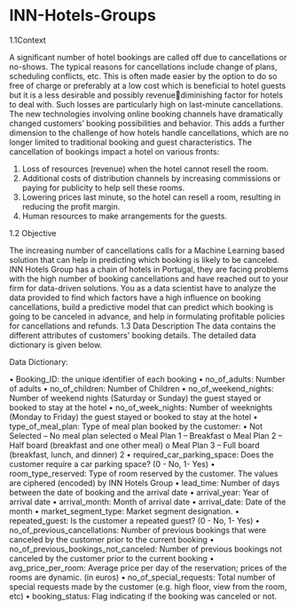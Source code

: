 # INN-Hotels-Groups
1.1Context

A significant number of hotel bookings are called off due to cancellations or no-shows. The typical reasons for 
cancellations include change of plans, scheduling conflicts, etc. This is often made easier by the option to do so free 
of charge or preferably at a low cost which is beneficial to hotel guests but it is a less desirable and possibly revenuediminishing factor for hotels to deal with. Such losses are particularly high on last-minute cancellations.
The new technologies involving online booking channels have dramatically changed customers’ booking possibilities 
and behavior. This adds a further dimension to the challenge of how hotels handle cancellations, which are no longer 
limited to traditional booking and guest characteristics.
The cancellation of bookings impact a hotel on various fronts:
1. Loss of resources (revenue) when the hotel cannot resell the room.
2. Additional costs of distribution channels by increasing commissions or paying for publicity to help sell these rooms.
3. Lowering prices last minute, so the hotel can resell a room, resulting in reducing the profit margin.
4. Human resources to make arrangements for the guests.

1.2 Objective

The increasing number of cancellations calls for a Machine Learning based solution that can help in predicting which 
booking is likely to be canceled. INN Hotels Group has a chain of hotels in Portugal, they are facing problems with 
the high number of booking cancellations and have reached out to your firm for data-driven solutions. You as a data 
scientist have to analyze the data provided to find which factors have a high influence on booking cancellations, 
build a predictive model that can predict which booking is going to be canceled in advance, and help in formulating 
profitable policies for cancellations and refunds.
1.3 Data Description
The data contains the different attributes of customers' booking details. The detailed data dictionary is given below.

Data Dictionary:

• Booking_ID: the unique identifier of each booking
• no_of_adults: Number of adults
• no_of_children: Number of Children
• no_of_weekend_nights: Number of weekend nights (Saturday or Sunday) the guest stayed or booked to 
stay at the hotel
• no_of_week_nights: Number of weeknights (Monday to Friday) the guest stayed or booked to stay at the 
hotel
• type_of_meal_plan: Type of meal plan booked by the customer:
• Not Selected – No meal plan selected
o Meal Plan 1 – Breakfast
o Meal Plan 2 – Half board (breakfast and one other meal)
o Meal Plan 3 – Full board (breakfast, lunch, and dinner)
2
• required_car_parking_space: Does the customer require a car parking space? (0 - No, 1- Yes)
• room_type_reserved: Type of room reserved by the customer. The values are ciphered (encoded) by INN 
Hotels Group
• lead_time: Number of days between the date of booking and the arrival date
• arrival_year: Year of arrival date
• arrival_month: Month of arrival date
• arrival_date: Date of the month
• market_segment_type: Market segment designation.
• repeated_guest: Is the customer a repeated guest? (0 - No, 1- Yes)
• no_of_previous_cancellations: Number of previous bookings that were canceled by the customer prior to 
the current booking
• no_of_previous_bookings_not_canceled: Number of previous bookings not canceled by the customer 
prior to the current booking
• avg_price_per_room: Average price per day of the reservation; prices of the rooms are dynamic. (in euros)
• no_of_special_requests: Total number of special requests made by the customer (e.g. high floor, view from 
the room, etc)
• booking_status: Flag indicating if the booking was canceled or not.  
